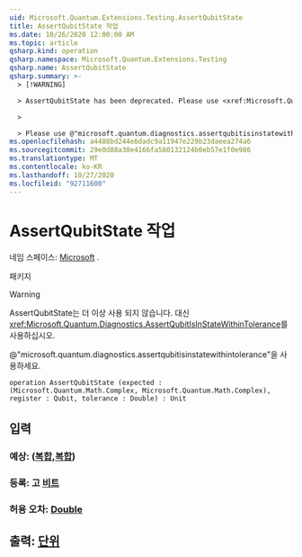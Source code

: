 ```yaml
---
uid: Microsoft.Quantum.Extensions.Testing.AssertQubitState
title: AssertQubitState 작업
ms.date: 10/26/2020 12:00:00 AM
ms.topic: article
qsharp.kind: operation
qsharp.namespace: Microsoft.Quantum.Extensions.Testing
qsharp.name: AssertQubitState
qsharp.summary: >-
  > [!WARNING]

  > AssertQubitState has been deprecated. Please use <xref:Microsoft.Quantum.Diagnostics.AssertQubitIsInStateWithinTolerance> instead.

  >

  > Please use @"microsoft.quantum.diagnostics.assertqubitisinstatewithintolerance".
ms.openlocfilehash: a4488bd244e6dadc9a11947e229b23daeea274a6
ms.sourcegitcommit: 29e0d88a30e4166fa580132124b0eb57e1f0e986
ms.translationtype: MT
ms.contentlocale: ko-KR
ms.lasthandoff: 10/27/2020
ms.locfileid: "92711600"
---
```

# <a name="assertqubitstate-operation"></a>AssertQubitState 작업

네임 스페이스: [Microsoft](xref:Microsoft.Quantum.Extensions.Testing) .

패키지 [](https://nuget.org/packages/)


> [!WARNING]
> AssertQubitState는 더 이상 사용 되지 않습니다. 대신 <xref:Microsoft.Quantum.Diagnostics.AssertQubitIsInStateWithinTolerance>를 사용하십시오.
>
> @"microsoft.quantum.diagnostics.assertqubitisinstatewithintolerance"을 사용하세요.



```qsharp
operation AssertQubitState (expected : (Microsoft.Quantum.Math.Complex, Microsoft.Quantum.Math.Complex), register : Qubit, tolerance : Double) : Unit
```


## <a name="input"></a>입력

### <a name="expected--complexcomplex"></a>예상: ([복합](xref:Microsoft.Quantum.Math.Complex),[복합](xref:Microsoft.Quantum.Math.Complex))




### <a name="register--qubit"></a>등록: 고 [비트](xref:microsoft.quantum.lang-ref.qubit)




### <a name="tolerance--double"></a>허용 오차: [Double](xref:microsoft.quantum.lang-ref.double)





## <a name="output--unit"></a>출력: [단위](xref:microsoft.quantum.lang-ref.unit)

